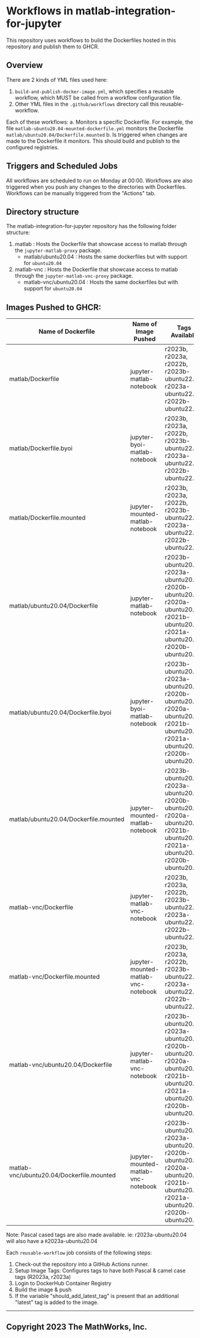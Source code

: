 # Workflows in matlab-integration-for-jupyter

This repository uses workflows to build the Dockerfiles hosted in this repository and publish them to GHCR.

## Overview

There are 2 kinds of YML files used here:
1. `build-and-publish-docker-image.yml`, which specifies a reusable workflow, which MUST be called from a workflow configuration file.
2. Other YML files in the `.github/workflows` directory call this reusable-workflow.

Each of these workflows:
  a. Monitors a specific Dockerfile. For example, the file `matlab-ubuntu20.04-mounted-dockerfile.yml` monitors the Dockerfile `matlab/ubuntu20.04/Dockerfile.mounted`
  b. Is triggered when changes are made to the Dockerfile it monitors. This should build and publish to the configured registries.

## Triggers and Scheduled Jobs

All workflows are scheduled to run on Monday at 00:00.
Workflows are also triggered when you push any changes to the directories with Dockerfiles.
Workflows can be manually triggered from the "Actions" tab.

## Directory structure

The matlab-integration-for-jupyter repository has the following folder structure:

1. matlab : Hosts the Dockerfile that showcase access to matlab through the `jupyter-matlab-proxy` package.
    * matlab/ubuntu20.04 : Hosts the same dockerfiles but with support for `ubuntu20.04`
1. matlab-vnc : Hosts the Dockerfile that showcase access to matlab through the `jupyter-matlab-vnc-proxy` package.
    * matlab-vnc/ubuntu20.04 : Hosts the same dockerfiles but with support for `ubuntu20.04`

## Images Pushed to GHCR:

| Name of Dockerfile | Name of Image Pushed | Tags Available |
|----|----|----|
|matlab/Dockerfile | jupyter-matlab-notebook | r2023b, r2023a, r2022b, r2023b-ubuntu22.04, r2023a-ubuntu22.04, r2022b-ubuntu22.04 |
|matlab/Dockerfile.byoi | jupyter-byoi-matlab-notebook | r2023b, r2023a, r2022b, r2023b-ubuntu22.04, r2023a-ubuntu22.04, r2022b-ubuntu22.04 |
|matlab/Dockerfile.mounted | jupyter-mounted-matlab-notebook | r2023b, r2023a, r2022b, r2023b-ubuntu22.04, r2023a-ubuntu22.04, r2022b-ubuntu22.04 |
|matlab/ubuntu20.04/Dockerfile | jupyter-matlab-notebook | r2023b-ubuntu20.04, r2023a-ubuntu20.04, r2020b-ubuntu20.04, r2020a-ubuntu20.04, r2021b-ubuntu20.04, r2021a-ubuntu20.04, r2020b-ubuntu20.04 |
|matlab/ubuntu20.04/Dockerfile.byoi | jupyter-byoi-matlab-notebook | r2023b-ubuntu20.04, r2023a-ubuntu20.04, r2020b-ubuntu20.04, r2020a-ubuntu20.04, r2021b-ubuntu20.04, r2021a-ubuntu20.04, r2020b-ubuntu20.04 |
|matlab/ubuntu20.04/Dockerfile.mounted | jupyter-mounted-matlab-notebook |r2023b-ubuntu20.04, r2023a-ubuntu20.04, r2020b-ubuntu20.04, r2020a-ubuntu20.04, r2021b-ubuntu20.04, r2021a-ubuntu20.04, r2020b-ubuntu20.04 |
|matlab-vnc/Dockerfile | jupyter-matlab-vnc-notebook | r2023b, r2023a, r2022b, r2023b-ubuntu22.04, r2023a-ubuntu22.04, r2022b-ubuntu22.04 |
|matlab-vnc/Dockerfile.mounted | jupyter-mounted-matlab-vnc-notebook | r2023b, r2023a, r2022b, r2023b-ubuntu22.04, r2023a-ubuntu22.04, r2022b-ubuntu22.04 |
|matlab-vnc/ubuntu20.04/Dockerfile | jupyter-matlab-vnc-notebook | r2023b-ubuntu20.04, r2023a-ubuntu20.04, r2020b-ubuntu20.04, r2020a-ubuntu20.04, r2021b-ubuntu20.04, r2021a-ubuntu20.04, r2020b-ubuntu20.04 |
|matlab-vnc/ubuntu20.04/Dockerfile.mounted | jupyter-mounted-matlab-vnc-notebook | r2023b-ubuntu20.04, r2023a-ubuntu20.04, r2020b-ubuntu20.04, r2020a-ubuntu20.04, r2021b-ubuntu20.04, r2021a-ubuntu20.04, r2020b-ubuntu20.04 |

Note: Pascal cased tags are also made available. ie: r2023a-ubuntu20.04 will also have a `R`2023a-ubuntu20.04

Each `reusable-workflow` job consists of the following steps:

1. Check-out the repository into a GitHub Actions runner.
1. Setup Image Tags: Configures tags to have both Pascal & camel case tags (R2023a, r2023a)
1. Login to DockerHub Container Registry
1. Build the image & push 
1. If the variable "should_add_latest_tag" is present that an additional "latest" tag is added to the image.

----
Copyright 2023 The MathWorks, Inc.
----
